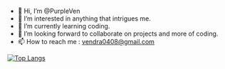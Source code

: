 - 👋 Hi, I’m @PurpleVen
- 👀 I’m interested in anything that intrigues me. 
- 🌱 I’m currently learning coding.
- 💞️ I’m looking forward to collaborate on projects and more of coding.
- 📫 How to reach me : vendra0408@gmail.com


<!--![Vendra's GitHub stats](https://github-readme-stats.vercel.app/api?username=PurpleVen)](https://github.com/PurpleVen/github-readme-stats)-->
<!--![Vendra's GitHub stats](https://github-readme-stats.vercel.app/api?username=PurpleVen&count_private=true)-->
<!--![Vendra's GitHub stats](https://github-readme-stats.vercel.app/api?username=PurpleVen&show_icons=true&theme=synthwave)-->
<!-- 

![Top Langs](https://github-readme-stats.vercel.app/api/top-langs/?username=PurpleVen&layout=Demo&theme=synthwave)](https://github.com/PurpleVen/github-readme-stats) -->

<!--![](https://komarev.com/ghpvc/?username=PurpleVen&color=f222ff&label=PROFILE+VIEWS)-->

<!-- [![Top Langs](https://github-readme-stats.vercel.app/api/top-langs/?username=PurpleVen&layout=compact&theme=synthwave)](https://github.com/PurpleVen/github-readme-stats) -->

[![Top Langs](https://github-readme-stats.vercel.app/api/top-langs/?username=PurpleVen&theme=midnight-purple)](https://github.com/anuraghazra/github-readme-stats)

<!---
PurpleVen/PurpleVen is a ✨ special ✨ repository because its `README.md` (this file) appears on your GitHub profile.
You can click the Preview link to take a look at your changes.
--->
